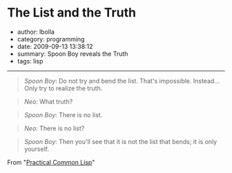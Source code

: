 # The List and the Truth

- author: lbolla
- category: programming
- date: 2009-09-13 13:38:12
- summary: Spoon Boy reveals the Truth
- tags: lisp

----------------

> _Spoon Boy_: Do not try and bend the list. That's impossible. Instead... Only try to realize the truth.

> _Neo_: What truth?

> _Spoon Boy_: There is no list.

> _Neo_: There is no list?

> _Spoon Boy_: Then you'll see that it is not the list that bends; it is only yourself.

From "[Practical Common Lisp][1]"

   [1]: http://gigamonkeys.com/book/they-called-it-lisp-for-a-reason-list-processing.html
